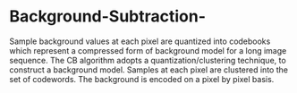 # Background-Subtraction-
Sample background values at each pixel are quantized into codebooks which represent a compressed form of background model for a long image sequence. The CB algorithm adopts a quantization/clustering technique, to construct a background model. Samples at each pixel are clustered into the set of codewords. The background is encoded on a pixel by pixel basis.
